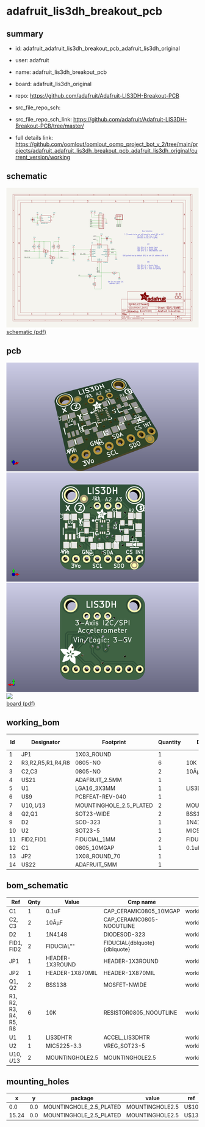 # adafruit_lis3dh_breakout_pcb
 
## summary 
* id: adafruit_adafruit_lis3dh_breakout_pcb_adafruit_lis3dh_original
* user: adafruit
* name: adafruit_lis3dh_breakout_pcb
* board: adafruit_lis3dh_original
* repo: https://github.com/adafruit/Adafruit-LIS3DH-Breakout-PCB



* src_file_repo_sch: 
* src_file_repo_sch_link: https://github.com/adafruit/Adafruit-LIS3DH-Breakout-PCB/tree/master/
* full details link: https://github.com/oomlout/oomlout_oomp_project_bot_v_2/tree/main/projects/adafruit_adafruit_lis3dh_breakout_pcb_adafruit_lis3dh_original/current_version/working  

## schematic  
![](working_schematic_600.png)  
[schematic (pdf)](working_schematic.pdf) 






















## pcb  
![](working_3d_600.png) 
![](working_3d_front_600.png)  
![](working_3d_back_600.png)  
![](working_600.png)  
[board (pdf)](working.pdf)  

## working_bom
| Id | Designator | Footprint | Quantity | Designation | Supplier and ref |  | None | 
| --- | --- | --- | --- | --- | --- | --- | --- | 
| 1 | JP1 | 1X03_ROUND | 1 |  |  |  | [''] | 
| 2 | R3,R2,R5,R1,R4,R8 | 0805-NO | 6 | 10K |  |  | [''] | 
| 3 | C2,C3 | 0805-NO | 2 | 10ÂµF |  |  | [''] | 
| 4 | U$21 | ADAFRUIT_2.5MM | 1 |  |  |  | [''] | 
| 5 | U1 | LGA16_3X3MM | 1 | LIS3DHTR |  |  | [''] | 
| 6 | U$9 | PCBFEAT-REV-040 | 1 |  |  |  | [''] | 
| 7 | U$10,U$13 | MOUNTINGHOLE_2.5_PLATED | 2 | MOUNTINGHOLE2.5 |  |  | [''] | 
| 8 | Q2,Q1 | SOT23-WIDE | 2 | BSS138 |  |  | [''] | 
| 9 | D2 | SOD-323 | 1 | 1N4148 |  |  | [''] | 
| 10 | U2 | SOT23-5 | 1 | MIC5225-3.3 |  |  | [''] | 
| 11 | FID2,FID1 | FIDUCIAL_1MM | 2 | FIDUCIAL" |  |  | [''] | 
| 12 | C1 | 0805_10MGAP | 1 | 0.1uF |  |  | [''] | 
| 13 | JP2 | 1X08_ROUND_70 | 1 |  |  |  | [''] | 
| 14 | U$22 | ADAFRUIT_5MM | 1 |  |  |  | [''] | 


## bom_schematic
| Ref | Qnty | Value | Cmp name | Footprint | Description | Vendor | DNP | 
| --- | --- | --- | --- | --- | --- | --- | --- | 
| C1 | 1 | 0.1uF | CAP_CERAMIC0805_10MGAP | working:0805_10MGAP |  |  |  | 
| C2, C3 | 2 | 10ÂµF | CAP_CERAMIC0805-NOOUTLINE | working:0805-NO |  |  |  | 
| D2 | 1 | 1N4148 | DIODESOD-323 | working:SOD-323 |  |  |  | 
| FID1, FID2 | 2 | FIDUCIAL"" | FIDUCIAL{dblquote}{dblquote} | working:FIDUCIAL_1MM |  |  |  | 
| JP1 | 1 | HEADER-1X3ROUND | HEADER-1X3ROUND | working:1X03_ROUND |  |  |  | 
| JP2 | 1 | HEADER-1X870MIL | HEADER-1X870MIL | working:1X08_ROUND_70 |  |  |  | 
| Q1, Q2 | 2 | BSS138 | MOSFET-NWIDE | working:SOT23-WIDE |  |  |  | 
| R1, R2, R3, R4, R5, R8 | 6 | 10K | RESISTOR0805_NOOUTLINE | working:0805-NO |  |  |  | 
| U1 | 1 | LIS3DHTR | ACCEL_LIS3DHTR | working:LGA16_3X3MM |  |  |  | 
| U2 | 1 | MIC5225-3.3 | VREG_SOT23-5 | working:SOT23-5 |  |  |  | 
| U$10, U$13 | 2 | MOUNTINGHOLE2.5 | MOUNTINGHOLE2.5 | working:MOUNTINGHOLE_2.5_PLATED |  |  |  | 


## mounting_holes
| x | y | package | value | ref | size | 
| --- | --- | --- | --- | --- | --- | 
| 0.0 | 0.0 | MOUNTINGHOLE_2.5_PLATED | MOUNTINGHOLE2.5 | U$10 | m3 | 
| 15.24 | 0.0 | MOUNTINGHOLE_2.5_PLATED | MOUNTINGHOLE2.5 | U$13 | m3 | 


